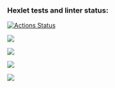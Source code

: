 ### Hexlet tests and linter status:
[![Actions Status](https://github.com/patronussun/frontend-project-44/workflows/hexlet-check/badge.svg)](https://github.com/patronussun/frontend-project-44/actions)

<a href="https://codeclimate.com/github/patronussun/frontend-project-44/maintainability"><img src="https://api.codeclimate.com/v1/badges/e0369e6baae9783d9f66/maintainability" /></a>

<a href="https://asciinema.org/a/3kGPv5OCxRYdtAXUflOYeggvG" target="_blank"><img src="https://asciinema.org/a/3kGPv5OCxRYdtAXUflOYeggvG.svg" /></a>

<a href="https://asciinema.org/a/n0ZVO2ORLava01nmrahwGs6FA" target="_blank"><img src="https://asciinema.org/a/n0ZVO2ORLava01nmrahwGs6FA.svg" /></a>

<a href="https://asciinema.org/a/D2j5o4U6eFhAwzwaP1hKdPYWh" target="_blank"><img src="https://asciinema.org/a/D2j5o4U6eFhAwzwaP1hKdPYWh.svg" /></a>